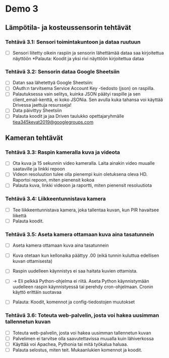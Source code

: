 # Demo 3

## Lämpötila- ja kosteussensorin tehtävät

### Tehtävä 3.1: Sensori toimintakuntoon ja dataa ruutuun

- [ ] Sensori liitetty oikein raspiin ja sensorin lähettämää dataa saa kirjoitettua näyttöön *Palauta: Koodit ja yksi rivi näyttöön kirjoitettua dataa

### Tehtävä 3.2: Sensorin dataa Google Sheetsiin

- [ ] Datan saa lähetettyä Google Sheetsiin:
- [ ] OAuth:n tarvitsema Service Account Key -tiedosto (json) on raspilla.
- [ ] Palautuksessa vain selitys, kuinka JSON päätyi raspille ja sen client_email-kenttä, ei koko JSONia. Sen avulla kuka tahansa voi käyttää Drivessa jaettuja resursseja!
- [ ] Data päivittyy Sheetsiin
- [ ] Palauta koodit ja jaa Driven taulukko opettajaryhmälle tiea345kevat2019@googlegroups.com

## Kameran tehtävät

### Tehtävä 3.3: Raspin kameralla kuva ja videota

- [ ] Ota kuva ja 15 sekunnin video kameralla. Laita ainakin video muualle saataville ja linkki repoon
- [ ] Videon resoluution tulee olla pienempi kuin oletuksena oleva HD. Raportoi repoon, miten pienensit kokoa
- [ ] Palauta kuva, linkki videoon ja raportti, miten pienensit resoluutiota

### Tehtävä 3.4: Liikkeentunnistava kamera

- [ ] Tee liikkeentunnistava kamera, joka tallentaa kuvan, kun PIR havaitsee liikettä
- [ ] Palauta koodit.

### Tehtävä 3.5: Aseta kamera ottamaan kuva aina tasatunnein

- [ ] Aseta kamera ottamaan kuva aina tasatunnein

- [ ] Kuva otetaan kun kellonaika päättyy .00 (eikä tunnin kuluttua edellisen kuvan ottamisesta)
- [ ] Raspin uudelleen käynnistys ei saa haitata kuvien ottamista.
- [ ] -> Eli pelkkä Python-ohjelma ei riitä. Aseta Python käynnistymään uudelleen raspin käynnistyessä tai perehdy cron-ohjelmaan. Cronin käyttö erittäin suotavaa
- [ ] Palauta: Koodit, komennot ja config-tiedostojen muutokset

### Tehtävä 3.6: Toteuta web-palvelin, josta voi hakea uusimman tallennetun kuvan

- [ ] Toteuta web-palvelin, josta voi hakea uusimman tallennetun kuvan
- [ ] Palvelimen ei tarvitse olla saavutettavissa muualla kuin lähiverkossa
- [ ] Käyttää voi Apachea, Pythonia tai mitä työkalua haluaa.
- [ ] Palauta selostus, miten teit. Mukaanlukien komennot ja koodit.
